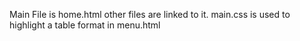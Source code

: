 Main File is home.html other files are linked to it.
main.css is used to highlight a table format in menu.html
